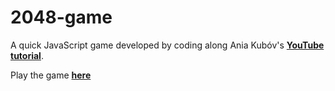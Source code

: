 # 2048-game

A quick JavaScript game developed by coding along Ania Kubóv's **[YouTube tutorial](https://www.youtube.com/watch?v=RC_SglXG4Y8)**.

Play the game **[here](https://2048-game-rho-rose.vercel.app/)**